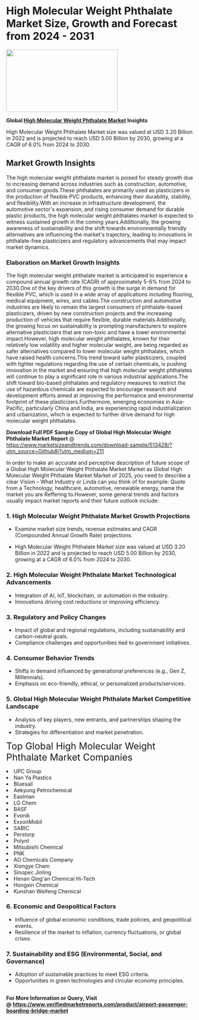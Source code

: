 <H1>High Molecular Weight Phthalate Market Size, Growth and Forecast from 2024 - 2031</H1><img class="aligncenter size-medium wp-image-584254" src="https://thirdeyenews.in/wp-content/uploads/2024/09/Global-Market-Research-300x168.jpeg" alt="" width="300" height="168" /><p><strong>Global&nbsp;<a href="https://www.marketsizeandtrends.com/download-sample/513428/?utm_source=Github8j?utm_medium=211">High Molecular Weight Phthalate Market</a> Insights</strong></p><p>High Molecular Weight Phthalate Market size was valued at USD 3.20 Billion in 2022 and is projected to reach USD 5.00 Billion by 2030, growing at a CAGR of 6.0% from 2024 to 2030.</p><p><h2>Market Growth Insights</h2> The high molecular weight phthalate market is poised for steady growth due to increasing demand across industries such as construction, automotive, and consumer goods.These phthalates are primarily used as plasticizers in the production of flexible PVC products, enhancing their durability, stability, and flexibility.With an increase in infrastructure development, the automotive sector's expansion, and rising consumer demand for durable plastic products, the high molecular weight phthalates market is expected to witness sustained growth in the coming years.Additionally, the growing awareness of sustainability and the shift towards environmentally friendly alternatives are influencing the market's trajectory, leading to innovations in phthalate-free plasticizers and regulatory advancements that may impact market dynamics. <h3>Elaboration on Market Growth Insights</h3> The high molecular weight phthalate market is anticipated to experience a compound annual growth rate (CAGR) of approximately 5-6% from 2024 to 2030.One of the key drivers of this growth is the surge in demand for flexible PVC, which is used in a wide array of applications including flooring, medical equipment, wires, and cables.The construction and automotive industries are likely to remain the largest consumers of phthalate-based plasticizers, driven by new construction projects and the increasing production of vehicles that require flexible, durable materials.Additionally, the growing focus on sustainability is prompting manufacturers to explore alternative plasticizers that are non-toxic and have a lower environmental impact.However, high molecular weight phthalates, known for their relatively low volatility and higher molecular weight, are being regarded as safer alternatives compared to lower molecular weight phthalates, which have raised health concerns.This trend toward safer plasticizers, coupled with tighter regulations regarding the use of certain chemicals, is pushing innovation in the market and ensuring that high molecular weight phthalates will continue to play a significant role in various industrial applications.The shift toward bio-based phthalates and regulatory measures to restrict the use of hazardous chemicals are expected to encourage research and development efforts aimed at improving the performance and environmental footprint of these plasticizers.Furthermore, emerging economies in Asia-Pacific, particularly China and India, are experiencing rapid industrialization and urbanization, which is expected to further drive demand for high molecular weight phthalates.</p><p><span class=""><strong>Download Full PDF Sample Copy of Global High Molecular Weight Phthalate Market Report</strong> @ <a href="https://www.marketsizeandtrends.com/download-sample/513428/?utm_source=Github8j?utm_medium=211" target="_blank">https://www.marketsizeandtrends.com/download-sample/513428/?utm_source=Github8j?utm_medium=211</a></span></p><p>In order to make an accurate and perceptive description of future scope of a Global&nbsp;High Molecular Weight Phthalate Market Market as Global&nbsp;High Molecular Weight Phthalate Market Market of 2025, you need to describe a clear Vision &ndash; What Industry or Linda can you think of for example: Quote from a Technology, healthcare, automotive, renewable energy, name the market you are Reffering to.However, some general trends and factors usually impact market reports and their future outlook include:</p><h3>1.&nbsp;<strong>High Molecular Weight Phthalate Market Growth Projections</strong></h3><ul><li>Examine market size trends, revenue estimates and CAGR (Compounded Annual Growth Rate) projections.</li><li><p>High Molecular Weight Phthalate Market size was valued at USD 3.20 Billion in 2022 and is projected to reach USD 5.00 Billion by 2030, growing at a CAGR of 6.0% from 2024 to 2030.</p></li></ul><h3>2.&nbsp;<strong>High Molecular Weight Phthalate Market Technological Advancements</strong></h3><ul><li>Integration of AI, IoT, blockchain, or automation in the industry.</li><li>Innovations driving cost reductions or improving efficiency.</li></ul><h3>3.&nbsp;<strong>Regulatory and Policy Changes</strong></h3><ul><li>Impact of global and regional regulations, including sustainability and carbon-neutral goals.</li><li>Compliance challenges and opportunities tied to government initiatives.</li></ul><h3>4.&nbsp;<strong>Consumer Behavior Trends</strong></h3><ul><li>Shifts in demand influenced by generational preferences (e.g., Gen Z, Millennials).</li><li>Emphasis on eco-friendly, ethical, or personalized products/services.</li></ul><h3>5.&nbsp;<strong>Global High Molecular Weight Phthalate Market Competitive Landscape</strong></h3><ul><li>Analysis of key players, new entrants, and partnerships shaping the industry.</li><li>Strategies for differentiation and market penetration.</li></ul><p data-pm-slice="1 1 []"><span style="color: inherit; font-family: inherit; font-size: 25px;">Top Global High Molecular Weight Phthalate Market Companies</span></p><div class="" data-test-id=""><p><li>UPC Group</li><li> Nan Ya Plastics</li><li> Bluesail</li><li> Aekyung Petrochemical</li><li> Eastman</li><li> LG Chem</li><li> BASF</li><li> Evonik</li><li> ExxonMobil</li><li> SABIC</li><li> Perstorp</li><li> Polynt</li><li> Mitsubishi Chemical</li><li> PNK</li><li> AO Chemicals Company</li><li> Xiongye Chem</li><li> Sinopec Jinling</li><li> Henan Qing'an Chemical Hi-Tech</li><li> Hongxin Chemical</li><li> Kunshan Weifeng Chemical</li></p></div><h3>6.&nbsp;<strong>Economic and Geopolitical Factors</strong></h3><ul><li>Influence of global economic conditions, trade policies, and geopolitical events.</li><li>Resilience of the market to inflation, currency fluctuations, or global crises.</li></ul><h3>7.&nbsp;<strong>Sustainability and ESG (Environmental, Social, and Governance)</strong></h3><ul><li>Adoption of sustainable practices to meet ESG criteria.</li><li>Opportunities in green technologies and circular economy principles.</li></ul><h2><strong style="font-size: 14px;">For More Information or Query, Visit @&nbsp;</strong><a style="background-color: #ffffff; font-size: 14px;" href="https://www.marketsizeandtrends.com/report/high-molecular-weight-phthalate-market/" target="_blank">https://www.verifiedmarketreports.com/product/airport-passenger-boarding-bridge-market</a></h2>